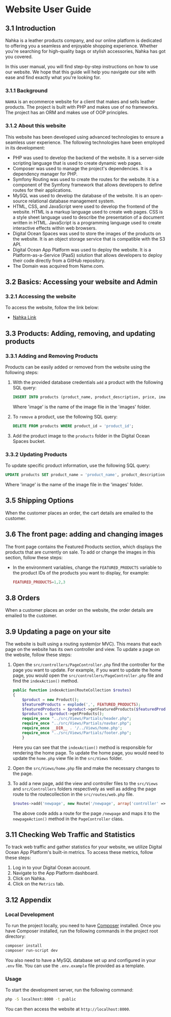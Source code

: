 # Website User Guide

## 3.1 Introduction

Nahka is a leather products company, and our online platform is dedicated to offering you a seamless and enjoyable shopping experience. Whether you're searching for high-quality bags or stylish accessories, Nahka has got you covered.

In this user manual, you will find step-by-step instructions on how to use our website. We hope that this guide will help you navigate our site with ease and find exactly what you're looking for.

### 3.1.1 Background

`NAHKA` is an ecommerce website for a client that makes and sells leather products. The project is built with PHP and makes use of no frameworks. The project has an ORM and makes use of OOP principles.

### 3.1.2 About this website

This website has been developed using advanced technologies to ensure a seamless user experience. The following technologies have been employed in its development:

- PHP was used to develop the backend of the website. It is a server-side scripting language that is used to create dynamic web pages.
- Composer was used to manage the project's dependencies. It is a dependency manager for PHP.
- Symfony Routing was used to create the routes for the website. It is a component of the Symfony framework that allows developers to define routes for their applications.
- MySQL was used to develop the database of the website. It is an open-source relational database management system.
- HTML, CSS, and JavaScript were used to develop the frontend of the website. HTML is a markup language used to create web pages. CSS is a style sheet language used to describe the presentation of a document written in HTML. JavaScript is a programming language used to create interactive effects within web browsers.
- Digital Ocean Spaces was used to store the images of the products on the website. It is an object storage service that is compatible with the S3 API.
- Digital Ocean App Platform was used to deploy the website. It is a Platform-as-a-Service (PaaS) solution that allows developers to deploy their code directly from a GitHub repository.
- The Domain was acquired from Name.com.

## 3.2 Basics: Accessing your website and Admin

### 3.2.1 Accessing the website

To access the website, follow the link below:

- [Nahka Link](https://nahka.studio)

## 3.3 Products: Adding, removing, and updating products

### 3.3.1 Adding and Removing Products

Products can be easily added or removed from the website using the following steps:

1. With the provided database credentials `add` a product with the following SQL query:

    ```sql
    INSERT INTO products (product_name, product_description, price, image) VALUES ('product_name', 'product_description', 'price', 'image');
    ```

    Where 'image' is the name of the image file in the 'images' folder.

2. To `remove` a product, use the following SQL query:

    ```sql
    DELETE FROM products WHERE product_id = 'product_id';
    ```

3. Add the product image to the `products` folder in the Digital Ocean Spaces bucket.

### 3.3.2 Updating Products

To update specific product information, use the following SQL query:

```sql
UPDATE products SET product_name = 'product_name', product_description = 'product_description', price = 'price', image = 'image' WHERE product_id = 'product_id';
```

Where 'image' is the name of the image file in the 'images' folder.

## 3.5 Shipping Options

When the customer places an order, the cart details are emailed to the customer.

## 3.6 The front page: adding and changing images

The front page contains the Featured Products section, which displays the products that are currently on sale. To add or change the images in this section, follow these steps:

- In the environment variables, change the `FEATURED_PRODUCTS` variable to the product IDs of the products you want to display, for example:

    ```php
    FEATURED_PRODUCTS=1,2,3
    ```

## 3.8 Orders

When a customer places an order on the website, the order details are emailed to the customer.

## 3.9 Updating a page on your site

The website is built using a routing system(or MVC). This means that each page on the website has its own controller and view. To update a page on the website, follow these steps:

1. Open the `src/controllers/PageController.php`  find the controller for the page you want to update. For example, if you want to update the home page, you would open the `src/controllers/PageController.php` file and find the `indexAction()` method.

    ```php
    public function indexAction(RouteCollection $routes)
    {
        $product = new Product();
        $featuredProducts = explode(',', FEATURED_PRODUCTS);
        $featuredProducts = $product->getFeaturedProducts($featuredProducts);
        $products = $product->getProducts();
        require_once "../src/Views/Partials/header.php";
        require_once "../src/Views/Partials/navbar.php";
        require_once __DIR__ . '/../Views/home.php';
        require_once "../src/Views/Partials/footer.php";
        }
    ```

    Here you can see that the `indexAction()` method is responsible for rendering the home page. To update the home page, you would need to update the `home.php` view file in the `src/Views` folder.

2. Open the `src/Views/home.php` file and make the necessary changes to the page.

3. To add a new page, add the view and controller files to the `src/Views` and `src/Controllers` folders respectively as well as adding the page route to the routecollection in the `src/routes/web.php` file.

    ```php
    $routes->add('newpage', new Route('/newpage', array('controller' => 'PageController', 'method' => 'newpageAction')));
    ```

    The above code adds a route for the page `/newpage` and maps it to the `newpageAction()` method in the `PageController` class.

## 3.11 Checking Web Traffic and Statistics

To track web traffic and gather statistics for your website, we utilize Digital Ocean App Platform's built-in metrics. To access these metrics, follow these steps:

1. Log in to your Digital Ocean account.
2. Navigate to the App Platform dashboard.
3. Click on Nahka.
4. Click on the `Metrics` tab.

## 3.12 Appendix

### Local Development

To run the project locally, you need to have [Composer](https://getcomposer.org/) installed. Once you have Composer installed, run the following commands in the project root directory:

```bash
composer install
composer run-script dev
```

You also need to have a MySQL database set up and configured in your `.env` file. You can use the `.env.example` file provided as a template.

### Usage

To start the development server, run the following command:

```bash
php -S localhost:8000 -t public
```

You can then access the website at `http://localhost:8000`.
